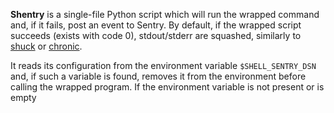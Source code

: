 **Shentry** is a single-file Python script which will run the wrapped command and, if it fails, post an event to
Sentry. By default, if the wrapped script succeeds (exists with code 0), stdout/stderr are squashed, similarly to
[shuck](https://github.com/thwarted/shuck) or [chronic](https://joeyh.name/code/moreutils/).

It reads its configuration from the environment variable `$SHELL_SENTRY_DSN` and, if such a variable is found,
removes it from the environment before calling the wrapped program. If the environment variable is not present or 
is empty
